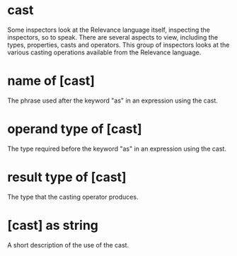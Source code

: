 # cast

Some inspectors look at the Relevance language itself, inspecting the inspectors, so to speak. There are several aspects to view, including the types, properties, casts and operators. This group of inspectors looks at the various casting operations available from the Relevance language.

# name of [cast]

The phrase used after the keyword &quot;as&quot; in an expression using the cast.

# operand type of [cast]

The type required before the keyword &quot;as&quot; in an expression using the cast.

# result type of [cast]

The type that the casting operator produces.

# [cast] as string

A short description of the use of the cast.
